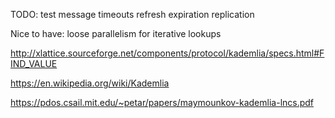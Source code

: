 TODO:
    test message timeouts
    refresh
    expiration
    replication

Nice to have:
    loose parallelism for iterative lookups

http://xlattice.sourceforge.net/components/protocol/kademlia/specs.html#FIND_VALUE

https://en.wikipedia.org/wiki/Kademlia

https://pdos.csail.mit.edu/~petar/papers/maymounkov-kademlia-lncs.pdf
